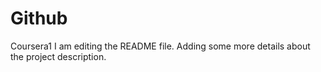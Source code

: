 # Github
Coursera1
I am editing the README file. Adding some more details about the project description.
